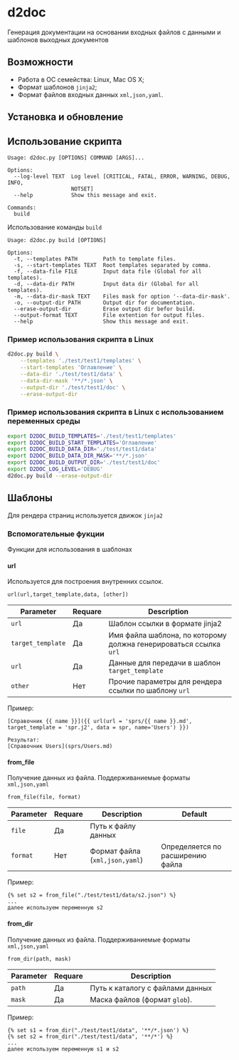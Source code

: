 
# d2doc
Генерация документации на основании входных файлов с данными и шаблонов выходных документов

## Возможности
* Работа в ОС семейства: Linux, Mac OS X;
* Формат шаблонов `jinja2`;
* Формат файлов входных данных `xml,json,yaml`.

## Установка и обновление

## Использование скрипта
```
Usage: d2doc.py [OPTIONS] COMMAND [ARGS]...

Options:
  --log-level TEXT  Log level [CRITICAL, FATAL, ERROR, WARNING, DEBUG, INFO,
                    NOTSET]
  --help            Show this message and exit.

Commands:
  build
```  
Использование команды `build`
```
Usage: d2doc.py build [OPTIONS]

Options:
  -t, --templates PATH        Path to template files.
  -s, --start-templates TEXT  Root templates separated by comma.
  -f, --data-file FILE        Input data file (Global for all templates).
  -d, --data-dir PATH         Input data dir (Global for all templates).
  -m, --data-dir-mask TEXT    Files mask for option '--data-dir-mask'.
  -o, --output-dir PATH       Output dir for documentation.
  --erase-output-dir          Erase output dir befor build.
  --output-format TEXT        File extention for output files.
  --help                      Show this message and exit.
```


### Пример использования скрипта в Linux
```sh
d2doc.py build \
	--templates './test/test1/templates' \
	--start-templates 'Оглавление' \
	--data-dir './test/test1/data' \
	--data-dir-mask '**/*.json' \
	--output-dir './test/test1/doc' \
	--erase-output-dir
```

### Пример использования скрипта в Linux c использованием переменных среды
```sh
export D2DOC_BUILD_TEMPLATES='./test/test1/templates'
export D2DOC_BUILD_START_TEMPLATES='Оглавление'
export D2DOC_BUILD_DATA_DIR='./test/test1/data'
export D2DOC_BUILD_DATA_DIR_MASK='**/*.json'
export D2DOC_BUILD_OUTPUT_DIR='./test/test1/doc'
export D2DOC_LOG_LEVEL='DEBUG'
d2doc.py build --erase-output-dir
```

## Шаблоны
Для рендера страниц используется движок `jinja2`

### Вспомогательные фукции
Функции для использования в шаблонах

#### url
Используется для построения внутренних ссылок.

```
url(url,target_template,data, [other])
```
| Parameter | Requare|Description |
| --- | --- | --- |
| `url` | Да | Шаблон ссылки в формате jinja2 |
| `target_template` | Да | Имя файла шаблона, по которому должна генерироваться ссылка `url` |
| `url` | Да | Данные для передачи в шаблон `target_template` |
| `other` | Нет | Прочие параметры для рендера ссылки по шаблону `url` |

Пример:
```
[Справочник {{ name }}]({{ url(url = 'sprs/{{ name }}.md', target_template = 'spr.j2', data = spr, name='Users') }})

Результат:
[Справочник Users](sprs/Users.md) 
```

#### from_file
Получение данных из файла. Поддерживаниемые форматы `xml,json,yaml` 

```
from_file(file, format)
```

| Parameter | Requare|Description | Default
| --- | --- | --- | --- |
| `file` | Да | Путь к файлу данных | |
| `format` | Нет | Формат файла (`xml,json,yaml`) | Определяется по расширению файла |

Пример:
```
{% set s2 = from_file("./test/test1/data/s2.json") %}
...
далее используем переменную s2
```

#### from_dir
Получение данных из файла. Поддерживаниемые форматы `xml,json,yaml` 

```
from_dir(path, mask)
```

| Parameter | Requare|Description|
| --- | --- | --- |
| `path` | Да | Путь к каталогу с файлами данных |
| `mask` | Да | Маска файлов (формат `glob`).|

Пример:
```
{% set s1 = from_dir("./test/test1/data", '**/*.json') %}
{% set s2 = from_dir("./test/test1/data", '**/*') %}
...
далее используем переменную s1 и s2
```
